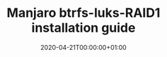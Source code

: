 ---
title: Manjaro btrfs-luks-RAID1 installation guide
linktitle: Manjaro btrfs-luks-raid1
toc: true
type: book
date: "2020-04-21T00:00:00+01:00"
draft: false

# Prev/next pager order (if `docs_section_pager` enabled in `params.toml`)
weight: 32
---